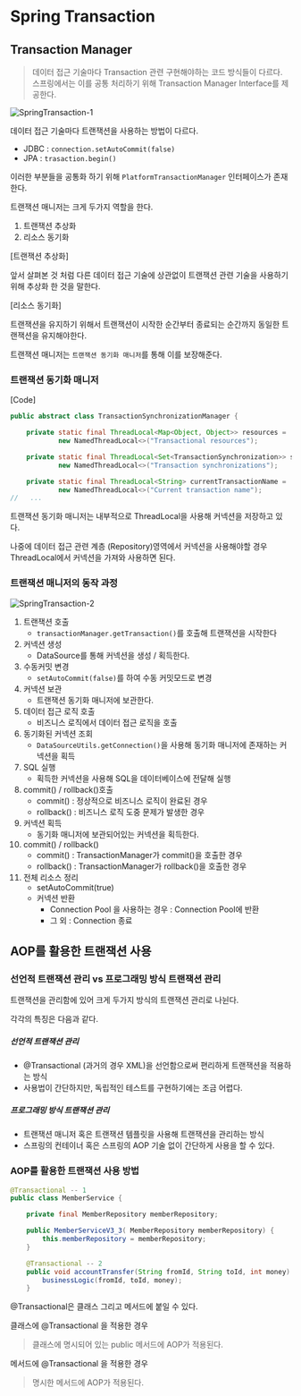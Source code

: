# Spring Transaction

## Transaction Manager

> 데이터 접근 기술마다 Transaction 관련 구현해야하는 코드 방식들이 다르다. 스프링에서는 이를 공통 처리하기 위해 Transaction Manager Interface를 제공한다. 

![SpringTransaction-1](/Users/github/TIL/spring/images/database/SpringTransaction-1.png)

데이터 접근 기술마다 트랜잭션을 사용하는 방법이 다르다.

- JDBC :  `connection.setAutoCommit(false)`
- JPA : `trasaction.begin()`

이러한 부분들을 공통화 하기 위해 `PlatformTransactionManager` 인터페이스가 존재한다. 

트랜잭션 매니저는 크게 두가지 역할을 한다. 

1. 트랜잭션 추상화
2. 리소스 동기화 

[트랜잭션 추상화]

앞서 살펴본 것 처럼 다른 데이터 접근 기술에 상관없이 트랜잭션 관련 기술을 사용하기 위해 추상화 한 것을 말한다. 



[리소스 동기화]

트랜잭션을 유지하기 위해서 트랜잭션이 시작한 순간부터 종료되는 순간까지 동일한 트랜잭션을 유지해야한다. 

트랜잭션 매니저는 `트랜잭션 동기화 매니저`를 통해 이를 보장해준다. 

### 트랜잭션 동기화 매니저

[Code]

```java
public abstract class TransactionSynchronizationManager {

	private static final ThreadLocal<Map<Object, Object>> resources =
			new NamedThreadLocal<>("Transactional resources");

	private static final ThreadLocal<Set<TransactionSynchronization>> synchronizations =
			new NamedThreadLocal<>("Transaction synchronizations");

	private static final ThreadLocal<String> currentTransactionName =
			new NamedThreadLocal<>("Current transaction name");
//   ... 
```

트랜잭션 동기화 매니저는 내부적으로 ThreadLocal을 사용해 커넥션을 저장하고 있다.

나중에 데이터 접근 관련 계층 (Repository)영역에서 커넥션을 사용해야할 경우 ThreadLocal에서 커넥션을 가져와 사용하면 된다. 



### 트랜잭션 매니저의 동작 과정 

![SpringTransaction-2](/Users/github/TIL/spring/images/database/SpringTransaction-2.png)

1. 트랜잭션 호출
   - `transactionManager.getTransaction()`를 호출해 트랜잭션을 시작한다
2. 커넥션 생성 
   - DataSource를 통해 커넥션을 생성 / 획득한다. 
3. 수동커밋 변경
   - `setAutoCommit(false)`를 하여 수동 커밋모드로 변경
4. 커넥션 보관 
   - 트랜잭션 동기화 매니저에 보관한다. 
5. 데이터 접근 로직 호출
   - 비즈니스 로직에서 데이터 접근 로직을 호출
6. 동기화된 커넥션 조회 
   - `DataSourceUtils.getConnection()`을 사용해 동기화 매니저에 존재하는 커넥션을 획득
7. SQL 실행 
   - 획득한 커넥션을 사용해 SQL을 데이터베이스에 전달해 실행 
8. commit() / rollback()호출
   -  commit() : 정상적으로 비즈니스 로직이 완료된 경우
   - rollback() : 비즈니스 로직 도중 문제가 발생한 경우 
9. 커넥션 획득 
   - 동기화 매니저에 보관되어있는 커넥션을 획득한다. 
10. commit() / rollback()
    - commit() : TransactionManager가 commit()을 호출한 경우 
    - rollback() : TransactionManager가 rollback()을 호출한 경우  
11. 전체 리소스 정리 
    - setAutoCommit(true)
    - 커넥션 반환 
      - Connection Pool 을 사용하는 경우 : Connection Pool에 반환
      - 그 외 : Connection 종료



## AOP를 활용한 트랜잭션 사용

### 선언적 트랜잭션 관리 vs 프로그래밍 방식 트랜잭션 관리 

트랜잭션을 관리함에 있어 크게 두가지 방식의 트랜잭션 관리로 나뉜다. 

각각의 특징은 다음과 같다. 

##### 선언적 트랜잭션 관리 

- @Transactional (과거의 경우 XML)을 선언함으로써 편리하게 트랜잭션을 적용하는 방식
- 사용법이 간단하지만, 독립적인 테스트를 구현하기에는 조금 어렵다.

##### 프로그래밍 방식 트랜잭션 관리

- 트랜잭션 매니저 혹은 트랜잭션 템플릿을 사용해 트랜잭션을 관리하는 방식
- 스프링의 컨테이너 혹은 스프링의 AOP 기술 없이 간단하게 사용을 할 수 있다. 



### AOP를 활용한 트랜잭션 사용 방법

```java
@Transactional -- 1
public class MemberService {

    private final MemberRepository memberRepository;

    public MemberServiceV3_3( MemberRepository memberRepository) {
        this.memberRepository = memberRepository;
    }

    @Transactional -- 2
    public void accountTransfer(String fromId, String toId, int money) throws SQLException {
        businessLogic(fromId, toId, money);
    }
```

@Transactional은 클래스 그리고 메서드에 붙일 수 있다. 

클래스에 @Transactional 을 적용한 경우 

> 클래스에 명시되어 있는 public 메서드에 AOP가 적용된다. 

메서드에 @Transactional 을 적용한 경우 

> 명시한 메서드에 AOP가 적용된다. 